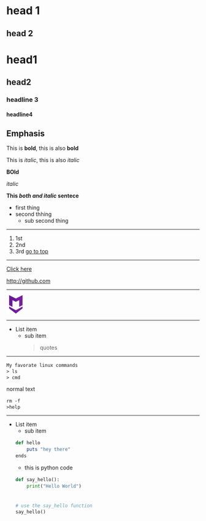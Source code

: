 <a id="top"></a>

# head 1
## head 2

head1
========

head2
---------





### headline 3
#### headline4


## Emphasis

This is **bold**, this is also __bold__

This is *italic*, this is also _italic_


**BOld**

_italic_

**This _both and italic_ sentece**

- first thing
- second thhing
    - sub second thing
    
---

1. 1st
1.  2nd
1.  3rd [go to top](#top)

---



[Click here]( http://microsoft.com) 

<http://github.com>

---
![alt text](https://github.com/adam-p/markdown-here/raw/master/src/common/images/icon48.png "Logo Title Text 1")


---
* List item
    * sub item
        > quotes
        
---


    My favorate linux commands
    > ls
    > cmd
    
            
normal text


    rm -f
    >help
    
---
* List item
    * sub item
    ```ruby
    def hello
        puts "hey there"
    ends
    ```
    * this is python code
    ```python
    def say_hello():
        print("Hello World")


    # use the say_hello function
    say_hello()
    ````

         